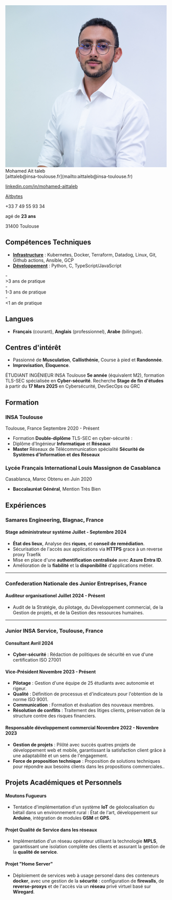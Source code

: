 
<div class="content-wrapper">
<div class="left-column">

<div class="header">

<img src="./71.jpg" class="profile_pic">
<div class="contact-info">

<span class="info">
<span class="name">Mohamed Ait taleb</span>

<div class="info_2">
<i class="fa fa-envelope-o" aria-hidden="true"></i> [aittaleb@insa-toulouse.fr](mailto:aittaleb@insa-toulouse.fr) 


<i class="fa fa-linkedin" aria-hidden="true"></i> [linkedin.com/in/mohamed-aittaleb](https://www.linkedin.com/in/mohamed-aittaleb-84249325a/) 


<i class="fa fa-github" aria-hidden="true"></i> [Aitbytes](https://github.com/Aitbytes)

<i class="fa fa-phone"></i>+33 7 49 55 93 34 

<i class="fa fa-calendar" aria-hidden="true"></i> agé de **23 ans**

<i class="fa fa-home" aria-hidden="true"></i> 31400 Toulouse

</div>
</div>



</div>

## Compétences Techniques

- <u>**Infrastructure**</u> :<span class="mastered"> Kubernetes, Docker, Terraform, Datadog, Linux, Git</span>, <span class="ammateur">Github actions</span>, <span class="familiar">Ansible, GCP</span> 
- <u>**Développement**</u> : <span class="mastered">Python, C, TypeScript/JavaScript</span>  

<div class="legend">
- <div class="mastered"><i class="fa fa-square" aria-hidden="true"></i>  &gt;3 ans de pratique</div>
- <div class="ammateur"><i class="fa fa-square" aria-hidden="true"></i> 1-3 ans de pratique</div>
- <div class="familiar"><i class="fa fa-square" aria-hidden="true"></i> &lt;1 an de pratique</div>
</div>

## Langues 

- **Français** (courant), **Anglais** (professionnel), **Arabe** (bilingue).

## Centres d'intérêt

- Passionné de **Musculation**, **Callisthénie**, Course à pied et **Randonnée**.
- **Improvisation**, **Éloquence**.



</div>

</span>

<div class="main-content">

 <span class="intitule">ÉTUDIANT INGÉNIEUR INSA Toulouse</span>
 <span class="sous-intitule">**5e année** (équivalent M2), formation TLS-SEC spécialisée en **Cyber-sécurité**. Recherche **Stage de fin d'études** à partir du **17 Mars 2025** en Cybersécurité, DevSecOps ou GRC </span>
<!-- <div class="descriptif"> -->
<!---->
<!-- # Recherche -->
<!--  - **Stage** de **fin d'études** de **Mars à Septembre 2025**. -->
<!---->
<!-- </div> -->

## Formation

### INSA Toulouse 
<location>Toulouse, France</location>  <time>Septembre 2020 - Présent</time>

- Formation **Double-diplôme** TLS-SEC en cyber-sécurité :
- Diplôme d'Ingénieur **Informatique** et **Réseaux**
- **Master** Réseaux de Télécommunication spécialité **Sécurité de Systèmes d'Information et des Réseaux**

### Lycée Français International Louis Massignon de Casablanca 
<location>Casablanca, Maroc</location>  <time>Obtenu en Juin 2020</time>

- **Baccalauréat Général**, Mention Très Bien




## Expériences 
### Samares Engineering, Blagnac, France 
#### Stage administrateur systéme <time>Juillet - Septembre 2024</time>
- **État des lieux**, Analyse des **riques**, et **conseil de remédiation**.
- Sécurisation de l'accès aux applications via **HTTPS** grace à un reverse proxy Traefik 
- Mise en place d'une **authentification centralisée** avec **Azure Entra ID**.
- Amélioration de la **fiabilité** et la **disponibilité** d'applications métier.

----------


### Confederation Nationale des Junior Entreprises, France 
#### Auditeur organisationel <time>Juillet 2024 - Présent</time>
- Audit de la Stratégie, du pilotage, du Développement commercial, de la Gestion de projets, et de la Gestion des ressources humaines.

----------

### Junior INSA Service, Toulouse, France 
#### Consultant <time>Avril 2024</time>

- **Cyber-sécurité** : Rédaction de politiques de sécurité en vue d'une certification ISO 27001

#### Vice-Président <time>Novembre 2023 - Présent</time>

- **Pilotage** : Gestion d'une équipe de 25 étudiants avec autonomie et rigeur.
- **Qualité** : Définition de processus et d'indicateurs pour l'obtention de la norme ISO 9001.
- **Communication** : Formation et évaluation des nouveaux membres.
- **Résolution de conflits** : Traitement des litiges clients, préservation de la structure contre des risques financiers.

#### Responsable développement commercial <time>Novembre 2022 - Novembre 2023</time>

- **Gestion de projets** : Pilôté avec succès quatres projets de développement web et mobile, garantissant la satisfaction client grâce à une adaptabilité et un sens de l'engagement.
- **Force de proposition technique** : Proposition de solutions techniques pour répondre aux besoins clients dans les propositions commerciales..


## Projets Académiques et Personnels

#### Moutons Fugueurs 
- Tentatice d'implémentation d'un système **IoT** de géolocalisation du bétail dans un environnement rural : État de l'art, développement sur **Arduino**, intégration de modules **GSM** et **GPS**.

#### Projet Qualité de Service dans les réseaux
- Implémentation d'un réseau opérateur utilisant la technologie **MPLS**, garantissant une isolation complète des clients et assurant la gestion de la **qualité de service**.

#### Projet "Home Server"
- Déploiement de services web à usage personel dans des conteneurs **docker**, avec une gestion de la **sécurité** : configuration de **firewalls**, de **reverse-proxys** et de l'accès via un **réseau** privé virtuel basé sur **Wiregard**.


</div>
</div>


<script type="text/javascript" src="source/script.js"></script>


